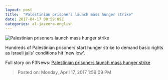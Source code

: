 ```yaml
---
layout: post
title:  "Palestinian prisoners launch mass hunger strike"
date: 2017-04-17 08:59:09Z
categories: al-jazeera-english
---
```


![Palestinian prisoners launch mass hunger strike](http://www.aljazeera.com/mritems/Images/2017/4/17/edfd67b25b05428e9cdc3e08852e118f_18.jpg)

Hundreds of Palestinian prisoners start hunger strike to demand basic rights as Israeli jails' conditions hit 'new low'.


Full story on F3News: [Palestinian prisoners launch mass hunger strike](http://www.f3nws.com/n/aN2zkC)

> Posted on: Monday, April 17, 2017 1:59:09 PM
